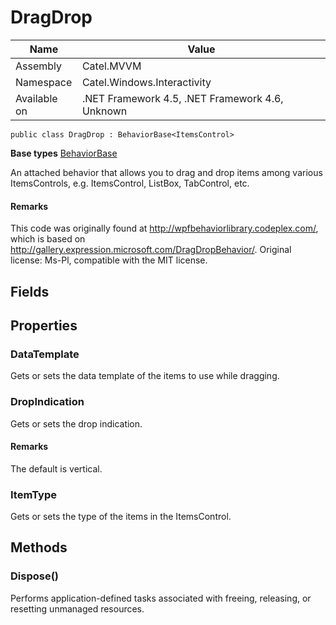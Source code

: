 

# DragDrop

Name|Value
---|---
Assembly|Catel.MVVM
Namespace|Catel.Windows.Interactivity
Available on|.NET Framework 4.5, .NET Framework 4.6, Unknown

```
public class DragDrop : BehaviorBase<ItemsControl>
```

**Base types**
[BehaviorBase]()


An attached behavior that allows you to drag and drop items among various ItemsControls, e.g. ItemsControl, ListBox, TabControl, etc.

#### Remarks

This code was originally found at http://wpfbehaviorlibrary.codeplex.com/, which is based on http://gallery.expression.microsoft.com/DragDropBehavior/. Original license: Ms-Pl, compatible with the MIT license.



## Fields

## Properties

### DataTemplate

Gets or sets the data template of the items to use while dragging.



### DropIndication

Gets or sets the drop indication.

#### Remarks

The default is vertical.



### ItemType

Gets or sets the type of the items in the ItemsControl.



## Methods

### Dispose()

Performs application-defined tasks associated with freeing, releasing, or resetting unmanaged resources.



